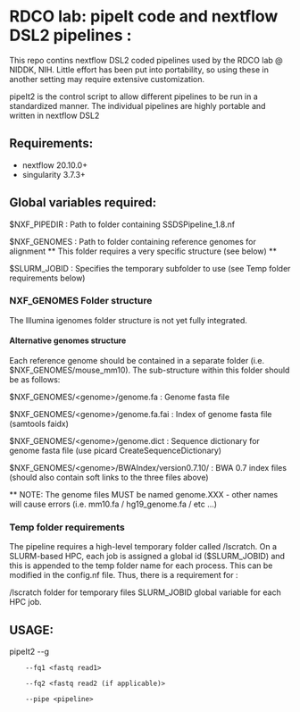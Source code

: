 # RDCO lab: pipeIt code and nextflow DSL2 pipelines :

This repo contins nextflow DSL2 coded pipelines used by the RDCO lab @ NIDDK, NIH. 
Little effort has been put into portability, so using these in another setting may require extensive customization.

pipeIt2 is the control script to allow different pipelines to be run in a standardized manner. 
The individual pipelines are highly portable and written in nextflow DSL2

## Requirements:
- nextflow	20.10.0+
- singularity	3.7.3+

## Global variables required:
$NXF_PIPEDIR   : Path to folder containing SSDSPipeline_1.8.nf

$NXF_GENOMES   : Path to folder containing reference genomes for alignment
                 ** This folder requires a very specific structure (see below) **

$SLURM_JOBID   : Specifies the temporary subfolder to use  (see Temp folder requirements below)

### NXF_GENOMES Folder structure
The Illumina igenomes folder structure is not yet fully integrated. 

#### Alternative genomes structure
Each reference genome should be contained in a separate folder (i.e. $NXF_GENOMES/mouse_mm10). The sub-structure within this folder should be as follows:

$NXF_GENOMES/\<genome\>/genome.fa                : Genome fasta file

$NXF_GENOMES/\<genome\>/genome.fa.fai            : Index of genome fasta file (samtools faidx)

$NXF_GENOMES/\<genome\>/genome.dict              : Sequence dictionary for genome fasta file (use picard CreateSequenceDictionary)

$NXF_GENOMES/\<genome\>/BWAIndex/version0.7.10/  : BWA 0.7 index files (should also contain soft links to the three files above)

** NOTE: The genome files MUST be named genome.XXX - other names will cause errors (i.e. mm10.fa / hg19_genome.fa / etc ...)

### Temp folder requirements
The pipeline requires a high-level temporary folder called /lscratch. On a SLURM-based HPC, each job is assigned a global id ($SLURM_JOBID) and this is appended to the temp folder name for each process. This can be modified in the config.nf file. Thus, there is a requirement for :

/lscratch folder for temporary files
SLURM_JOBID global variable for each HPC job.

## USAGE:
pipeIt2 --g <genome name>

        --fq1 <fastq read1>

        --fq2 <fastq read2 (if applicable)>

        --pipe <pipeline>
